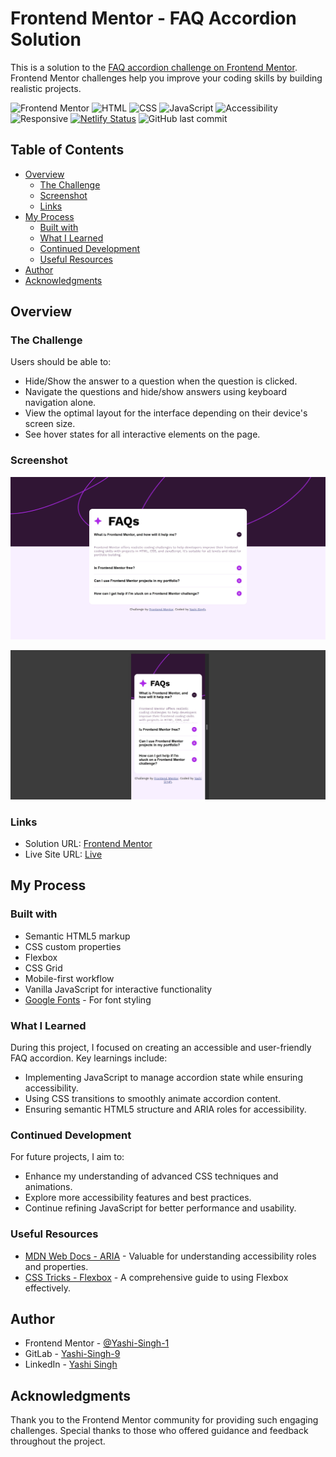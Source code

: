 # Frontend Mentor - FAQ Accordion Solution

This is a solution to the [FAQ accordion challenge on Frontend Mentor](https://www.frontendmentor.io/challenges/faq-accordion-wyfFdeBwBz). Frontend Mentor challenges help you improve your coding skills by building realistic projects.

![Frontend Mentor](https://img.shields.io/badge/Frontend%20Mentor-FAQ%20Accordion-blue) 
![HTML](https://img.shields.io/badge/HTML-5%2C%20Semantic-brightgreen)
![CSS](https://img.shields.io/badge/CSS-3%2C%20Flexbox%2C%20Grid-blue)
![JavaScript](https://img.shields.io/badge/JavaScript-ES6%2C%20Vanilla-yellow)
![Accessibility](https://img.shields.io/badge/Accessibility-ARIA%2C%20Semantic%20HTML%20%2F%20Accessible-lightgrey)
![Responsive](https://img.shields.io/badge/Responsive-Mobile%20First%2C%20Media%20Queries-yellowgreen)
[![Netlify Status](https://api.netlify.com/api/v1/badges/273ebcc0-da40-43e9-a8c1-abe0fc4bfd5c/deploy-status)](https://app.netlify.com/sites/faq-accordion-solution-by-yashi/deploys)
![GitHub last commit](https://img.shields.io/github/last-commit/Yashi-Singh-9/FAQ-accordion)


## Table of Contents

- [Overview](#overview)
  - [The Challenge](#the-challenge)
  - [Screenshot](#screenshot)
  - [Links](#links)
- [My Process](#my-process)
  - [Built with](#built-with)
  - [What I Learned](#what-i-learned)
  - [Continued Development](#continued-development)
  - [Useful Resources](#useful-resources)
- [Author](#author)
- [Acknowledgments](#acknowledgments)

## Overview

### The Challenge

Users should be able to:

- Hide/Show the answer to a question when the question is clicked.
- Navigate the questions and hide/show answers using keyboard navigation alone.
- View the optimal layout for the interface depending on their device's screen size.
- See hover states for all interactive elements on the page.

### Screenshot

![Desktop Screenshot](design/desktop-design.jpg)

![Mobile Screenshot](design/mobile-design.jpg)

### Links

- Solution URL: [Frontend Mentor](https://www.frontendmentor.io/solutions/faq-accordion-oOrUhD8eU3)
- Live Site URL: [Live](https://faq-accordion-solution-by-yashi.netlify.app/)

## My Process

### Built with

- Semantic HTML5 markup
- CSS custom properties
- Flexbox
- CSS Grid
- Mobile-first workflow
- Vanilla JavaScript for interactive functionality
- [Google Fonts](https://fonts.google.com/) - For font styling

### What I Learned

During this project, I focused on creating an accessible and user-friendly FAQ accordion. Key learnings include:

- Implementing JavaScript to manage accordion state while ensuring accessibility.
- Using CSS transitions to smoothly animate accordion content.
- Ensuring semantic HTML5 structure and ARIA roles for accessibility.

### Continued Development

For future projects, I aim to:

- Enhance my understanding of advanced CSS techniques and animations.
- Explore more accessibility features and best practices.
- Continue refining JavaScript for better performance and usability.

### Useful Resources

- [MDN Web Docs - ARIA](https://developer.mozilla.org/en-US/docs/Web/Accessibility/ARIA) - Valuable for understanding accessibility roles and properties.
- [CSS Tricks - Flexbox](https://css-tricks.com/snippets/css/a-guide-to-flexbox/) - A comprehensive guide to using Flexbox effectively.

## Author

- Frontend Mentor - [@Yashi-Singh-1](https://www.frontendmentor.io/profile/Yashi-Singh-1)
- GitLab - [Yashi-Singh-9](https://gitlab.com/Yashi-Singh-9)
- LinkedIn - [Yashi Singh](https://www.linkedin.com/in/yashi-singh-b4143a246)

## Acknowledgments

Thank you to the Frontend Mentor community for providing such engaging challenges. Special thanks to those who offered guidance and feedback throughout the project.
